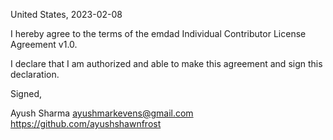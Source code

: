 United States, 2023-02-08

I hereby agree to the terms of the emdad Individual Contributor License
Agreement v1.0.

I declare that I am authorized and able to make this agreement and sign this
declaration.

Signed,

Ayush Sharma ayushmarkevens@gmail.com https://github.com/ayushshawnfrost
